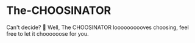 # The-CHOOSINATOR
Can't decide? 🤷 Well, The CHOOSINATOR loooooooooves choosing, feel free to let it choooooose for you. 
